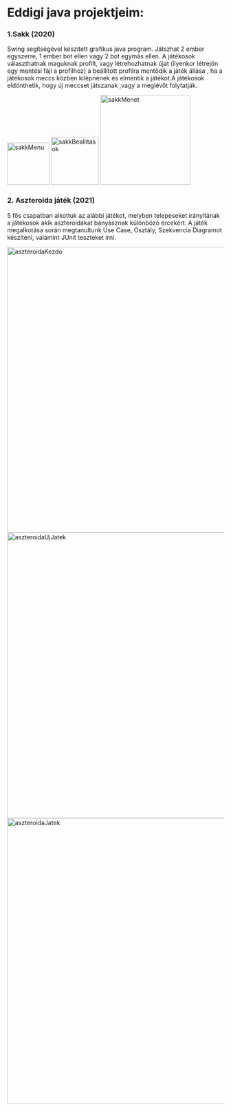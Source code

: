 # Eddigi java projektjeim:

### 1.Sakk (2020)

Swing segítségével készített grafikus java program.
Játszhat 2 ember egyszerre, 1 ember bot ellen vagy 2 bot egymás ellen. A játékosok választhatnak maguknak profilt, vagy létrehozhatnak újat (ilyenkor létrejön egy mentési fájl a profilhoz) a beállított profilra mentődik a játék állása , ha a játékosok meccs közben kilépnének és elmentik a játékot.A játékosok eldönthetik, hogy új meccset játszanak ,vagy a meglévőt folytatják.

<img width="98" alt="sakkMenu" src="https://user-images.githubusercontent.com/61737188/122699829-722e9380-d24a-11eb-9647-d9dec333c4e1.png">
<img width="111" alt="sakkBeallitasok" src="https://user-images.githubusercontent.com/61737188/122699821-6c38b280-d24a-11eb-8ec2-eba00880584f.png">
<img width="209" alt="sakkMenet" src="https://user-images.githubusercontent.com/61737188/122699811-6511a480-d24a-11eb-9df9-96b4d6c5bd75.png">


### 2. Aszteroida játék (2021)

5 fős csapatban alkottuk az alábbi játékot, melyben telepeseket irányítának a játékosok akik aszteroidákat bányásznak különbőzó ércekért. A játék megalkotása során megtanultunk Use Case, Osztály, Szekvencia Diagramot készíteni, valamint JUnit teszteket írni.

<img width="665" alt="aszteroidaKezdo" src="https://user-images.githubusercontent.com/61737188/122699843-7a86ce80-d24a-11eb-8155-0e842c7e512b.png">
<img width="665" alt="aszteroidaUjJatek" src="https://user-images.githubusercontent.com/61737188/122699847-7ce92880-d24a-11eb-9aad-446fee024460.png">
<img width="665" alt="aszteroidaJatek" src="https://user-images.githubusercontent.com/61737188/122699851-7f4b8280-d24a-11eb-96ea-10f46edd57e5.png">



